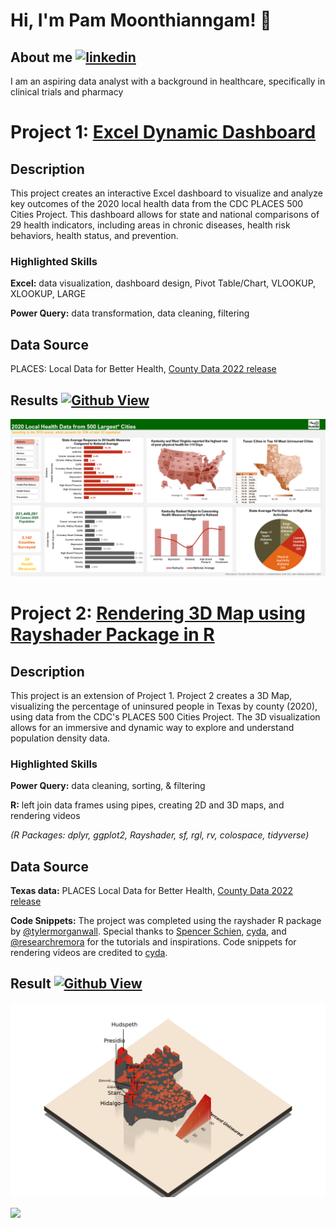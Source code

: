 
# Hi, I'm Pam Moonthianngam! 👋 


## About me [![linkedin](https://img.shields.io/badge/linkedin-0A66C2?style=for-the-badge&logo=linkedin&logoColor=white)](https://www.linkedin.com/in/pathompon/)
I am an aspiring data analyst with a background in healthcare, specifically in clinical trials and pharmacy


# Project 1: [Excel Dynamic Dashboard](https://github.com/pammoon14/500-Cities-Project)
## Description
This project creates an interactive Excel dashboard to visualize and analyze key outcomes of the 2020 local health data from the CDC PLACES 500 Cities Project. This dashboard allows for state and national comparisons of 29 health indicators, including areas in chronic diseases, health risk behaviors, health status, and prevention. 

### Highlighted Skills
**Excel:** data visualization, dashboard design, Pivot Table/Chart, VLOOKUP, XLOOKUP, LARGE

**Power Query:** data transformation, data cleaning, filtering


## Data Source
PLACES: Local Data for Better Health, [County Data 2022 release](https://chronicdata.cdc.gov/500-Cities-Places/PLACES-Local-Data-for-Better-Health-County-Data-20/swc5-untb)

## Results [![Github View](https://img.shields.io/badge/GitHub-View_on_GitHub-blue?logo=GitHub)](https://github.com/pammoon14/500-Cities-Project)
![](image/Screenshot_500_Cities_Projcet_Dashboard.png)




# Project 2: [Rendering 3D Map using Rayshader Package in R](https://github.com/pammoon14/Texas3D)

## Description
This project is an extension of Project 1. Project 2 creates a 3D Map, visualizing the percentage of uninsured people in Texas by county (2020), using data from the CDC's PLACES 500 Cities Project. The 3D visualization allows for an immersive and dynamic way to explore and understand population density data. 

### Highlighted Skills
**Power Query:** data cleaning, sorting, & filtering

**R:** left join data frames using pipes, creating 2D and 3D maps, and rendering videos

*(R Packages: dplyr, ggplot2, Rayshader, sf, rgl, rv, colospace, tidyverse)*   

## Data Source
**Texas data:** PLACES Local Data for Better Health, [County Data 2022 release](https://chronicdata.cdc.gov/500-Cities-Places/PLACES-Local-Data-for-Better-Health-County-Data-20/swc5-untb)

**Code Snippets:** The project was completed using the rayshader R package by [@tylermorganwall](https://twitter.com/tylermorganwall). Special thanks to [Spencer Schien](https://github.com/Pecners), [cyda](https://github.com/cydalytics/HK_Properties_Price_Distribution), and [@researchremora](https://twitter.com/search?lang=en&q=%23rayshader) for the tutorials and inspirations. Code snippets for rendering videos are credited to [cyda](https://github.com/cydalytics/HK_Properties_Price_Distribution/blob/master/README.md).


## Result [![Github View](https://img.shields.io/badge/GitHub-View_on_GitHub-blue?logo=GitHub)](https://github.com/pammoon14/500-Cities-Project)

![](https://github.com/pammoon14/Texas3D/blob/main/image/3D_labeled_screenshot_uninsured_map.png)

![](https://github.com/pammoon14/Texas3D/blob/main/video/GIF_Texas3D_video1.gif)






